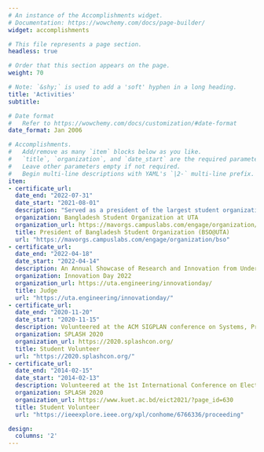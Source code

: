 ```yaml
---
# An instance of the Accomplishments widget.
# Documentation: https://wowchemy.com/docs/page-builder/
widget: accomplishments

# This file represents a page section.
headless: true

# Order that this section appears on the page.
weight: 70

# Note: `&shy;` is used to add a 'soft' hyphen in a long heading.
title: 'Activities'
subtitle:

# Date format
#   Refer to https://wowchemy.com/docs/customization/#date-format
date_format: Jan 2006

# Accomplishments.
#   Add/remove as many `item` blocks below as you like.
#   `title`, `organization`, and `date_start` are the required parameters.
#   Leave other parameters empty if not required.
#   Begin multi-line descriptions with YAML's `|2-` multi-line prefix.
item:
- certificate_url: 
  date_end: "2022-07-31"
  date_start: "2021-08-01"
  description: "Served as a president of the largest student organization of Bangladeshi students in the University of Texas at Arlington"
  organization: Bangladesh Student Organization at UTA
  organization_url: https://mavorgs.campuslabs.com/engage/organization/bso
  title: President of Bangladesh Student Organization (BSO@UTA)
  url: "https://mavorgs.campuslabs.com/engage/organization/bso"
- certificate_url: 
  date_end: "2022-04-18"
  date_start: "2022-04-14"
  description: An Annual Showcase of Research and Innovation from Undergraduate and Graduate UTA Engineering Students at The University of Texas at Arlington
  organization: Innovation Day 2022
  organization_url: https://uta.engineering/innovationday/
  title: Judge
  url: "https://uta.engineering/innovationday/"
- certificate_url: 
  date_end: "2020-11-20"
  date_start: "2020-11-15"
  description: Volunteered at the ACM SIGPLAN conference on Systems, Programming, Languages, and Applications Software for Humanity
  organization: SPLASH 2020
  organization_url: https://2020.splashcon.org/
  title: Student Volunteer
  url: "https://2020.splashcon.org/"
- certificate_url: 
  date_end: "2014-02-15"
  date_start: "2014-02-13"
  description: Volunteered at the 1st International Conference on Electrical Information and Communication Technology (EICT 2021)
  organization: SPLASH 2020
  organization_url: https://www.kuet.ac.bd/eict2021/?page_id=630
  title: Student Volunteer
  url: "https://ieeexplore.ieee.org/xpl/conhome/6766336/proceeding"

design:
  columns: '2' 
---
```

